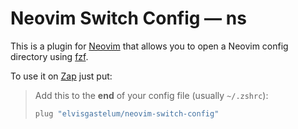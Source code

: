 # Neovim Switch Config — ns

This is a plugin for [Neovim](https://neovim.io/) that allows you to open a
Neovim config directory using [fzf](https://github.com/junegunn/fzf).

To use it on [Zap](https://www.zapzsh.org/) just put:

> Add this to the **end** of your config file (usually `~/.zshrc`):
>
> ```zsh
> plug "elvisgastelum/neovim-switch-config"
> ```

